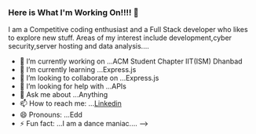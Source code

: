 ### Here is What I'm Working On!!!! 👋


I am a Competitive coding enthusiast and a Full Stack developer who likes to explore new stuff. Areas of my interest include development,cyber security,server hosting and data analysis....

- 🔭 I’m currently working on ...ACM Student Chapter IIT(ISM) Dhanbad
- 🌱 I’m currently learning ...Express.js
- 👯 I’m looking to collaborate on ...Express.js
- 🤔 I’m looking for help with ...APIs
- 💬 Ask me about ...Anything
- 📫 How to reach me: ...[Linkedin](https://www.linkedin.com/in/ishan-thapa-426722194/)
- 😄 Pronouns: ...Edd
- ⚡ Fun fact: ...I am a dance maniac....
-->
